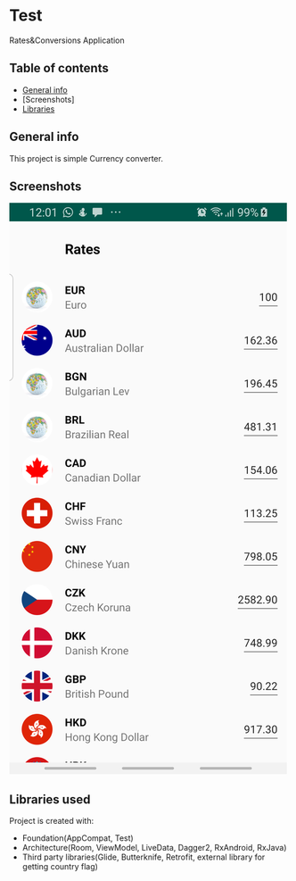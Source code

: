 # Test
Rates&Conversions Application

## Table of contents
* [General info](#general-info)
* [Screenshots]
* [Libraries](#technologies)

## General info
This project is simple Currency converter.

## Screenshots
![alt text](https://github.com/nurflowerdev/Test/blob/master/device-2019-12-17-120147.png "")
	
## Libraries used
Project is created with:
* Foundation(AppCompat, Test)
* Architecture(Room, ViewModel, LiveData, Dagger2, RxAndroid, RxJava)
* Third party libraries(Glide, Butterknife, Retrofit, external library for getting country flag)
	
